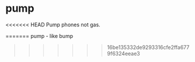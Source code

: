 pump
====

<<<<<<< HEAD
Pump phones not gas.

=======
pump - like bump
>>>>>>> 16be135332de9293316cfe2ffa6779f6324eeae3
